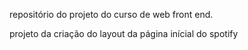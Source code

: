 repositório do projeto do curso de web front end.

projeto da criação do layout da página inícial do spotify 